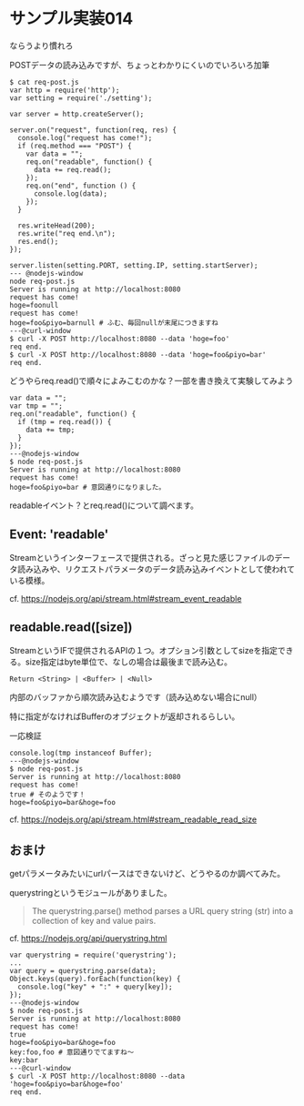 # サンプル実装014
ならうより慣れろ

POSTデータの読み込みですが、ちょっとわかりにくいのでいろいろ加筆

```
$ cat req-post.js
var http = require('http');
var setting = require('./setting');

var server = http.createServer();

server.on("request", function(req, res) {
  console.log("request has come!");
  if (req.method === "POST") {
    var data = "";
    req.on("readable", function() {
      data += req.read();
    });
    req.on("end", function () {
      console.log(data);
    });
  }

  res.writeHead(200);
  res.write("req end.\n");
  res.end();
});

server.listen(setting.PORT, setting.IP, setting.startServer);
--- @nodejs-window
node req-post.js
Server is running at http://localhost:8080
request has come!
hoge=foonull
request has come!
hoge=foo&piyo=barnull # ふむ、毎回nullが末尾につきますね
---@curl-window
$ curl -X POST http://localhost:8080 --data 'hoge=foo'
req end.
$ curl -X POST http://localhost:8080 --data 'hoge=foo&piyo=bar'
req end.
```

どうやらreq.read()で順々によみこむのかな？一部を書き換えて実験してみよう
```
var data = "";
var tmp = "";
req.on("readable", function() {
  if (tmp = req.read()) {
    data += tmp;
  }
});
---@nodejs-window
$ node req-post.js
Server is running at http://localhost:8080
request has come!
hoge=foo&piyo=bar # 意図通りになりました。
```
readableイベント？とreq.read()について調べます。

## Event: 'readable'
Streamというインターフェースで提供される。ざっと見た感じファイルのデータ読み込みや、リクエストパラメータのデータ読み込みイベントとして使われている模様。

cf. https://nodejs.org/api/stream.html#stream_event_readable

## readable.read([size])
StreamというIFで提供されるAPIの１つ。オプション引数としてsizeを指定できる。size指定はbyte単位で、なしの場合は最後まで読み込む。

``` Return <String> | <Buffer> | <Null> ```

内部のバッファから順次読み込むようです（読み込めない場合にnull）

特に指定がなければBufferのオブジェクトが返却されるらしい。

一応検証
```
console.log(tmp instanceof Buffer);
---@nodejs-window
$ node req-post.js
Server is running at http://localhost:8080
request has come!
true # そのようです！
hoge=foo&piyo=bar&hoge=foo
```

cf. https://nodejs.org/api/stream.html#stream_readable_read_size

## おまけ
getパラメータみたいにurlパースはできないけど、どうやるのか調べてみた。

querystringというモジュールがありました。

> The querystring.parse() method parses a URL query string (str) into a collection of key and value pairs.

cf. https://nodejs.org/api/querystring.html

```
var querystring = require('querystring');
...
var query = querystring.parse(data);
Object.keys(query).forEach(function(key) {
  console.log("key" + ":" + query[key]);
});
---@nodejs-window
$ node req-post.js
Server is running at http://localhost:8080
request has come!
true
hoge=foo&piyo=bar&hoge=foo
key:foo,foo # 意図通りでてますね〜
key:bar
---@curl-window
$ curl -X POST http://localhost:8080 --data 'hoge=foo&piyo=bar&hoge=foo'
req end.
```
